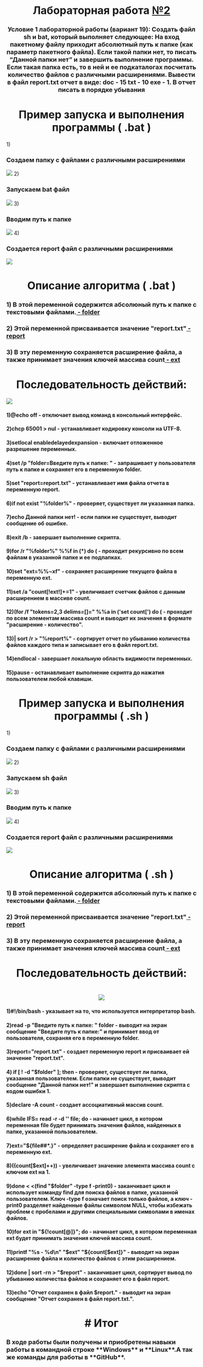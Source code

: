 <h1 align="center"> Лабораторная работа <a href="https://daniilshat.ru/" target="_blank">№2</a> 

<h3 align="center">Условие 1 лабораторной работы (вариант 19): Создать файл sh и bat, который выполняет следующее: 
На вход пакетному файлу приходит абсолютный путь к папке (как параметр пакетного файла). Если такой папки нет, то писать “Данной папки нет” и завершить выполнение программы. Если такая папка есть, то в ней и ее подкаталогах посчитать количество файлов с различными расширениями. Вывести в файл report.txt отчет в виде: doc - 15 txt - 10 exe - 1. В отчет писать в порядке убывания
</h3>
<h1 align="center">Пример запуска и выполнения программы ( .bat )</h1>
1) <h3 align>Создаем папку с файлами с различными расширениями</h3>
<img src="https://github.com/iis-32170x/RPIIS/blob/%D0%9F%D1%83%D1%88%D0%BA%D0%BE_%D0%9C/images/3.png"/>
2) <h3 align>Запускаем bat файл</h3>
<img src="https://github.com/iis-32170x/RPIIS/blob/%D0%9F%D1%83%D1%88%D0%BA%D0%BE_%D0%9C/images/%D0%A1%D0%BD%D0%B8%D0%BC%D0%BE%D0%BA%20%D1%8D%D0%BA%D1%80%D0%B0%D0%BD%D0%B0%20(9).png"/>
3) <h3 align>Вводим путь к папке</h3>
<img src="https://github.com/iis-32170x/RPIIS/blob/%D0%9F%D1%83%D1%88%D0%BA%D0%BE_%D0%9C/images/%D0%A1%D0%BD%D0%B8%D0%BC%D0%BE%D0%BA%20%D1%8D%D0%BA%D1%80%D0%B0%D0%BD%D0%B0%20(7).png"/>
4) <h3 align>Создается report файл с различными расширениями</h3>
<img src="https://github.com/iis-32170x/RPIIS/blob/%D0%9F%D1%83%D1%88%D0%BA%D0%BE_%D0%9C/images/%D0%A1%D0%BD%D0%B8%D0%BC%D0%BE%D0%BA%20%D1%8D%D0%BA%D1%80%D0%B0%D0%BD%D0%B0%20(6).png"/>
<h1 align="center">Описание алгоритма ( .bat )</h1>
<h3 align>1) В этой переменной содержится абсолюный путь к папке с текстовыми файлами.<a href="https://daniilshat.ru/" target="_blank"> - folder</a> 
<h3 align>2) Этой переменной присваивается значение "report.txt"<a href="https://daniilshat.ru/" target="_blank"> - report</a> 
<h3 align>3) В эту переменную сохраняется расширение файла, а также принимает значения ключей массива count<a href="https://daniilshat.ru/" target="_blank"> - ext</a> 
  <h1 align="center">Последовательность действий:</h1>
 <img src="https://github.com/iis-32170x/RPIIS/blob/%D0%9F%D1%83%D1%88%D0%BA%D0%BE_%D0%9C/images/%D0%A1%D0%BD%D0%B8%D0%BC%D0%BE%D0%BA%20%D1%8D%D0%BA%D1%80%D0%B0%D0%BD%D0%B0%20(1).png"/>
 <h4 align>1)@echo off - отключает вывод команд в консольный интерфейс.</h4>
<h4 align>2)chcp 65001 > nul - устанавливает кодировку консоли на UTF-8.</h4>
<h4 align>3)setlocal enabledelayedexpansion - включает отложенное разрешение переменных.</h4>
<h4 align>4)set /p "folder=Введите путь к папке: " - запрашивает у пользователя путь к папке и сохраняет его в переменную folder.</h4>
<h4 align>5)set "report=report.txt" - устанавливает имя файла отчета в переменную report.</h4>
<h4 align>6)if not exist "%folder%"  - проверяет, существует ли указанная папка.</h4>
<h4 align>7)echo Данной папки нет! - если папки не существует, выводит сообщение об ошибке.</h4>
<h4 align>8)exit /b - завершает выполнение скрипта.</h4>
<h4 align>9)for /r "%folder%" %%f in (*) do ( - проходит рекурсивно по всем файлам в указанной папке и ее подпапках.</h4>
<h4 align>10)set "ext=%%~xf" - сохраняет расширение текущего файла в переменную ext.</h4>
<h4 align>11)set /a "count[!ext!]+=1" - увеличивает счетчик файлов с данным расширением в массиве count.</h4>
<h4 align>12)(for /f "tokens=2,3 delims=[]=" %%a in ('set count[') do ( - проходит по всем элементам массива count и выводит их значения в формате "расширение - количество".</h4>
<h4 align>13)| sort /r > "%report%" - сортирует отчет по убыванию количества файлов каждого типа и записывает его в файл report.txt.</h4>
<h4 align>14)endlocal - завершает локальную область видимости переменных.</h4>
<h4 align>15)pause - останавливает выполнение скрипта до нажатия пользователем любой клавиши.</h4>
<h1 align="center">Пример запуска и выполнения программы ( .sh )</h1>
1) <h3 align>Создаем папку с файлами с различными расширениями</h3>
  <img src="https://github.com/iis-32170x/RPIIS/blob/%D0%9F%D1%83%D1%88%D0%BA%D0%BE_%D0%9C/images/3.png"/>
2) <h3 align>Запускаем sh файл</h3>
  <img src="https://github.com/iis-32170x/RPIIS/blob/%D0%9F%D1%83%D1%88%D0%BA%D0%BE_%D0%9C/images/%D0%A1%D0%BD%D0%B8%D0%BC%D0%BE%D0%BA%20%D1%8D%D0%BA%D1%80%D0%B0%D0%BD%D0%B0%20(8).png"/>
3) <h3 align>Вводим путь к папке</h3>
  <img src="https://github.com/iis-32170x/RPIIS/blob/%D0%9F%D1%83%D1%88%D0%BA%D0%BE_%D0%9C/images/photo_2023-10-19_09-34-09.jpg"/>
4) <h3 align>Создается report файл с различными расширениями</h3>
  <img src="https://github.com/iis-32170x/RPIIS/blob/%D0%9F%D1%83%D1%88%D0%BA%D0%BE_%D0%9C/images/3.png"/>
<h1 align="center">Описание алгоритма ( .sh )</h1>
<h3 align>1) В этой переменной содержится абсолюный путь к папке с текстовыми файлами.<a href="https://daniilshat.ru/" target="_blank"> - folder</a> 
<h3 align>2) Этой переменной присваивается значение "report.txt"<a href="https://daniilshat.ru/" target="_blank"> - report</a> 
<h3 align>3) В эту переменную сохраняется расширение файла, а также принимает значения ключей массива count<a href="https://daniilshat.ru/" target="_blank"> - ext</a> 
 <h1 align="center">Последовательность действий:<h1 align="center">
 <img src="https://github.com/iis-32170x/RPIIS/blob/%D0%9F%D1%83%D1%88%D0%BA%D0%BE_%D0%9C/images/%D0%A1%D0%BD%D0%B8%D0%BC%D0%BE%D0%BA%20%D1%8D%D0%BA%D1%80%D0%B0%D0%BD%D0%B0%20(1).png"/>
<h4 align>1)#!/bin/bash - указывает на то, что используется интерпретатор bash.</h4>
<h4 align>2)read -p "Введите путь к папке: " folder - выводит на экран сообщение "Введите путь к папке:" и принимает ввод от пользователя, сохраняя его в переменную folder.
</h4>
<h4 align>3)report="report.txt" - создает переменную report и присваивает ей значение "report.txt".
</h4>
<h4 align>4)
if [ ! -d "$folder" ]; then - проверяет, существует ли папка, указанная пользователем. Если папки не существует, выводит сообщение "Данной папки нет!" и завершает выполнение скрипта с кодом ошибки 1.</h4>
<h4 align>5)declare -A count - создает ассоциативный массив count.</h4>
<h4 align>6)while IFS= read -r -d '' file; do - начинает цикл, в котором переменная file будет принимать значения файлов, найденных в папке, указанной пользователем.
</h4>
<h4 align>7)ext="${file##*.}" - определяет расширение файла и сохраняет его в переменную ext.</h4>
<h4 align>8)((count[$ext]++)) - увеличивает значение элемента массива count с ключом ext на 1.</h4>
<h4 align>9)done < <(find "$folder" -type f -print0) - заканчивает цикл и использует команду find для поиска файлов в папке, указанной пользователем. Ключ -type f означает поиск только файлов, а ключ -print0 разделяет найденные файлы символом NULL, чтобы избежать проблем с пробелами и другими специальными символами в именах файлов.</h4>
<h4 align>10)for ext in "${!count[@]}"; do - начинает цикл, в котором переменная ext будет принимать значения ключей массива count.</h4>
<h4 align>11)printf "%s - %d\n" "$ext" "${count[$ext]}" - выводит на экран расширение файла и количество файлов с этим расширением.
</h4>
<h4 align>12)done | sort -rn > "$report" - заканчивает цикл, сортирует вывод по убыванию количества файлов и сохраняет его в файл report.
</h4>
<h4 align>13)echo "Отчет сохранен в файл $report." - выводит на экран сообщение "Отчет сохранен в файл report.txt.".</h4>
<h1 align="center"># Итог</h1>
<h3 align>В ходе работы были получены и приобретены навыки работы в командной строке **Windows** и **Linux**.А так же команды для работы в **GitHub**.</h3>

